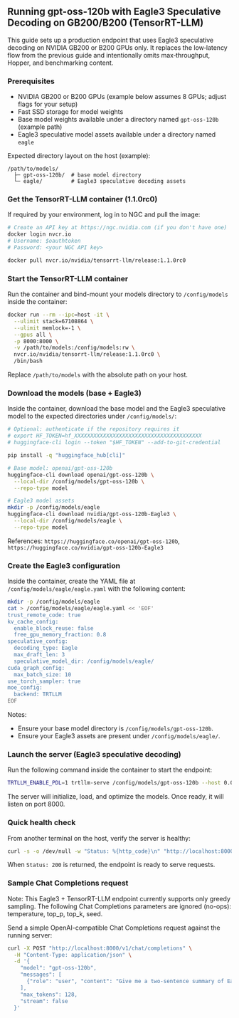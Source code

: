 ## Running gpt-oss-120b with Eagle3 Speculative Decoding on GB200/B200 (TensorRT-LLM)

This guide sets up a production endpoint that uses Eagle3 speculative decoding on NVIDIA GB200 or B200 GPUs only. It replaces the low‑latency flow from the previous guide and intentionally omits max‑throughput, Hopper, and benchmarking content.

### Prerequisites

- NVIDIA GB200 or B200 GPUs (example below assumes 8 GPUs; adjust flags for your setup)
- Fast SSD storage for model weights
- Base model weights available under a directory named `gpt-oss-120b` (example path)
- Eagle3 speculative model assets available under a directory named `eagle`

Expected directory layout on the host (example):

```
/path/to/models/
  ├─ gpt-oss-120b/  # base model directory
  └─ eagle/         # Eagle3 speculative decoding assets
```

### Get the TensorRT-LLM container (1.1.0rc0)

If required by your environment, log in to NGC and pull the image:

```bash
# Create an API key at https://ngc.nvidia.com (if you don't have one)
docker login nvcr.io
# Username: $oauthtoken
# Password: <your NGC API key>

docker pull nvcr.io/nvidia/tensorrt-llm/release:1.1.0rc0
```

### Start the TensorRT-LLM container

Run the container and bind-mount your models directory to `/config/models` inside the container:

```bash
docker run --rm --ipc=host -it \
  --ulimit stack=67108864 \
  --ulimit memlock=-1 \
  --gpus all \
  -p 8000:8000 \
  -v /path/to/models:/config/models:rw \
  nvcr.io/nvidia/tensorrt-llm/release:1.1.0rc0 \
  /bin/bash
```

Replace `/path/to/models` with the absolute path on your host.

### Download the models (base + Eagle3)

Inside the container, download the base model and the Eagle3 speculative model to the expected directories under `/config/models/`:

```bash
# Optional: authenticate if the repository requires it
# export HF_TOKEN=hf_XXXXXXXXXXXXXXXXXXXXXXXXXXXXXXXXXXXXXXXX
# huggingface-cli login --token "$HF_TOKEN" --add-to-git-credential

pip install -q "huggingface_hub[cli]"

# Base model: openai/gpt-oss-120b
huggingface-cli download openai/gpt-oss-120b \
  --local-dir /config/models/gpt-oss-120b \
  --repo-type model

# Eagle3 model assets
mkdir -p /config/models/eagle
huggingface-cli download nvidia/gpt-oss-120b-Eagle3 \
  --local-dir /config/models/eagle \
  --repo-type model
```

References: `https://huggingface.co/openai/gpt-oss-120b`, `https://huggingface.co/nvidia/gpt-oss-120b-Eagle3`

### Create the Eagle3 configuration

Inside the container, create the YAML file at `/config/models/eagle/eagle.yaml` with the following content:

```bash
mkdir -p /config/models/eagle
cat > /config/models/eagle/eagle.yaml << 'EOF'
trust_remote_code: true
kv_cache_config:
  enable_block_reuse: false
  free_gpu_memory_fraction: 0.8
speculative_config:
  decoding_type: Eagle
  max_draft_len: 3
  speculative_model_dir: /config/models/eagle/
cuda_graph_config:
  max_batch_size: 10
use_torch_sampler: true
moe_config:
  backend: TRTLLM
EOF
```

Notes:
- Ensure your base model directory is `/config/models/gpt-oss-120b`.
- Ensure your Eagle3 assets are present under `/config/models/eagle/`.

### Launch the server (Eagle3 speculative decoding)

Run the following command inside the container to start the endpoint:

```bash
TRTLLM_ENABLE_PDL=1 trtllm-serve /config/models/gpt-oss-120b --host 0.0.0.0 --port 8000 --backend pytorch --max_batch_size 10  --tp_size 8 --ep_size 4 --trust_remote_code --extra_llm_api_options /config/models/eagle/eagle.yaml --max_num_tokens 131072 --max_seq_len 131072
```

The server will initialize, load, and optimize the models. Once ready, it will listen on port 8000.

### Quick health check

From another terminal on the host, verify the server is healthy:

```bash
curl -s -o /dev/null -w "Status: %{http_code}\n" "http://localhost:8000/health"
```

When `Status: 200` is returned, the endpoint is ready to serve requests.

### Sample Chat Completions request

Note: This Eagle3 + TensorRT-LLM endpoint currently supports only greedy sampling. The following Chat Completions parameters are ignored (no-ops): temperature, top_p, top_k, seed.

Send a simple OpenAI-compatible Chat Completions request against the running server:

```bash
curl -X POST "http://localhost:8000/v1/chat/completions" \
  -H "Content-Type: application/json" \
  -d '{
    "model": "gpt-oss-120b",
    "messages": [
      {"role": "user", "content": "Give me a two-sentence summary of Eagle3 speculative decoding."}
    ],
    "max_tokens": 128,
    "stream": false
  }'
```
